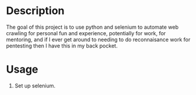 # Description
The goal of this project is to use python and selenium to automate web crawling for personal fun and experience, potentially for work, for mentoring, and if I ever get around to needing to do reconnaisance work for pentesting then I have this in my back pocket.


# Usage
1. Set up selenium.
